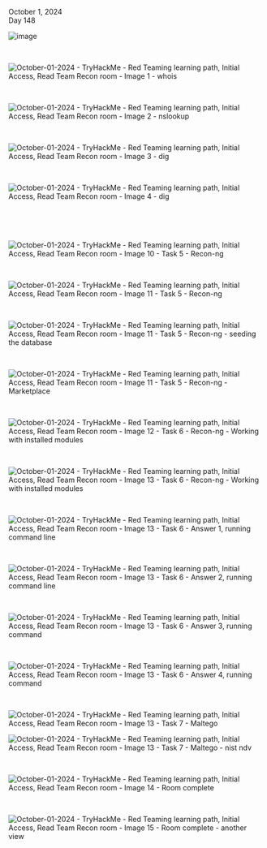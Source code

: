 October 1, 2024<br>
Day 148<br>

![image](https://github.com/user-attachments/assets/dead62d1-82f7-4dd2-8601-e08c7de5aa4e)

<br>

![October-01-2024 - TryHackMe - Red Teaming learning path, Initial Access, Read Team Recon room - Image 1 - whois](https://github.com/user-attachments/assets/a18b6ae0-7bee-4676-8ff9-1b396d43ffff)

<br>

![October-01-2024 - TryHackMe - Red Teaming learning path, Initial Access, Read Team Recon room - Image 2 - nslookup](https://github.com/user-attachments/assets/fc7ca8d1-c1b8-4b90-8b23-6887dea30479)


<br>

![October-01-2024 - TryHackMe - Red Teaming learning path, Initial Access, Read Team Recon room - Image 3 - dig](https://github.com/user-attachments/assets/c4149804-27cb-4786-bbd0-ff7846bd09df)

<br>

![October-01-2024 - TryHackMe - Red Teaming learning path, Initial Access, Read Team Recon room - Image 4 - dig](https://github.com/user-attachments/assets/b4be26d9-887c-4324-90da-f604ac2cf383)

<br>
<br>
<br>


![October-01-2024 - TryHackMe - Red Teaming learning path, Initial Access, Read Team Recon room - Image 10 - Task 5 - Recon-ng](https://github.com/user-attachments/assets/b474df63-6297-4bac-b836-58915b48e0f9)

<br>

![October-01-2024 - TryHackMe - Red Teaming learning path, Initial Access, Read Team Recon room - Image 11 - Task 5 - Recon-ng](https://github.com/user-attachments/assets/3ed69a01-8a75-4a62-ba96-80815fd0c8e7)

<br>

![October-01-2024 - TryHackMe - Red Teaming learning path, Initial Access, Read Team Recon room - Image 11 - Task 5 - Recon-ng - seeding the database](https://github.com/user-attachments/assets/cf95e307-e78a-4c30-b53e-f76f5e07ced4)


<br>

![October-01-2024 - TryHackMe - Red Teaming learning path, Initial Access, Read Team Recon room - Image 11 - Task 5 - Recon-ng - Marketplace](https://github.com/user-attachments/assets/d336502c-9675-4905-8b56-ae436d84b92b)

<br>


![October-01-2024 - TryHackMe - Red Teaming learning path, Initial Access, Read Team Recon room - Image 12 - Task 6 - Recon-ng - Working with installed modules](https://github.com/user-attachments/assets/2002f992-eed4-449e-b0cc-44188a7c7a39)

<br>


![October-01-2024 - TryHackMe - Red Teaming learning path, Initial Access, Read Team Recon room - Image 13 - Task 6 - Recon-ng - Working with installed modules](https://github.com/user-attachments/assets/92052dac-59cc-40de-aaef-13a8714c9756)

<br>


![October-01-2024 - TryHackMe - Red Teaming learning path, Initial Access, Read Team Recon room - Image 13 - Task 6 - Answer 1, running command line](https://github.com/user-attachments/assets/4c8c80de-77ed-4b64-9b6f-73badc46ae6a)


<br>

![October-01-2024 - TryHackMe - Red Teaming learning path, Initial Access, Read Team Recon room - Image 13 - Task 6 - Answer 2, running command line](https://github.com/user-attachments/assets/3be42e4d-121d-4bb0-9662-adc3dcaf8f43)

<br>

![October-01-2024 - TryHackMe - Red Teaming learning path, Initial Access, Read Team Recon room - Image 13 - Task 6 - Answer 3, running command](https://github.com/user-attachments/assets/ba3e4844-6567-42d3-ba1f-b7fd17a5cd5c)

<br>

![October-01-2024 - TryHackMe - Red Teaming learning path, Initial Access, Read Team Recon room - Image 13 - Task 6 - Answer 4, running command](https://github.com/user-attachments/assets/f1a4aea4-8840-4d6c-9a97-47a7688d9373)


<br>

![October-01-2024 - TryHackMe - Red Teaming learning path, Initial Access, Read Team Recon room - Image 13 - Task 7 - Maltego](https://github.com/user-attachments/assets/170ea41d-a0fc-488d-98e9-49c6407ed9bf)



![October-01-2024 - TryHackMe - Red Teaming learning path, Initial Access, Read Team Recon room - Image 13 - Task 7 - Maltego - nist ndv](https://github.com/user-attachments/assets/4cf66770-362d-46a3-884c-12dbc4fc1bd1)


<br>

![October-01-2024 - TryHackMe - Red Teaming learning path, Initial Access, Read Team Recon room - Image 14 - Room complete](https://github.com/user-attachments/assets/54aa313b-f9bd-445e-a806-90d41d8e7034)


<br>

![October-01-2024 - TryHackMe - Red Teaming learning path, Initial Access, Read Team Recon room - Image 15 - Room complete - another view](https://github.com/user-attachments/assets/198c3665-1c33-46a7-bcab-c27758af787f)
